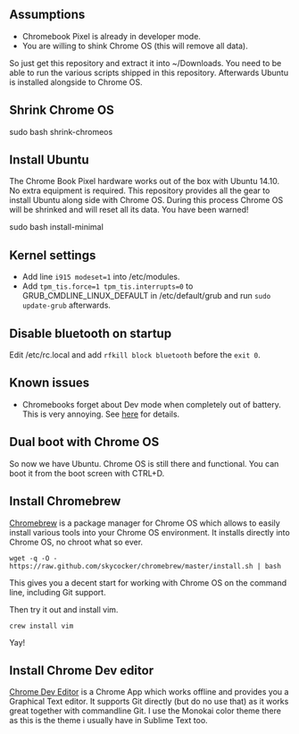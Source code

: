 ## Assumptions

 - Chromebook Pixel is already in developer mode.
 - You are willing to shink Chrome OS (this will remove all data).

So just get this repository and extract it into ~/Downloads. You need to be able
to run the various scripts shipped in this repository. Afterwards Ubuntu is
installed alongside to Chrome OS.

## Shrink Chrome OS

  sudo bash shrink-chromeos

## Install Ubuntu

  The Chrome Book Pixel hardware works out of the box with Ubuntu 14.10. No
  extra equipment is required. This repository provides all the gear to install
  Ubuntu along side with Chrome OS. During this process Chrome OS will be
  shrinked and will reset all its data. You have been warned!

  sudo bash install-minimal

## Kernel settings

  - Add line `i915 modeset=1` into /etc/modules.
  - Add `tpm_tis.force=1 tpm_tis.interrupts=0` to GRUB_CMDLINE_LINUX_DEFAULT in
    /etc/default/grub and run `sudo update-grub` afterwards.

## Disable bluetooth on startup

  Edit /etc/rc.local and add `rfkill block bluetooth` before the `exit 0`.

## Known issues

  - Chromebooks forget about Dev mode when completely out of battery. This is
    very annoying. See [here](http://dev.chromium.org/chromium-os/developer-information-for-chrome-os-devices/workaround-for-battery-discharge-in-dev-mode) for details.

## Dual boot with Chrome OS

  So now we have Ubuntu. Chrome OS is still there and functional. You can boot
  it from the boot screen with CTRL+D.

## Install Chromebrew

  [Chromebrew](http://skycocker.github.io/chromebrew/) is a package manager for
  Chrome OS which allows to easily install various tools into your Chrome OS
  environment. It installs directly into Chrome OS, no chroot what so ever.

    wget -q -O - https://raw.github.com/skycocker/chromebrew/master/install.sh | bash

  This gives you a decent start for working with Chrome OS on the command line,
  including Git support.

  Then try it out and install vim.

    crew install vim

  Yay!

## Install Chrome Dev editor

  [Chrome Dev Editor](https://chrome.google.com/webstore/detail/chrome-dev-editor-develop/pnoffddplpippgcfjdhbmhkofpnaalpg)
  is a Chrome App which works offline and provides you a Graphical Text editor.
  It supports Git directly (but do no use that) as it works great together with
  commandline Git. I use the Monokai color theme there as this is the theme i
  usually have in Sublime Text too.



